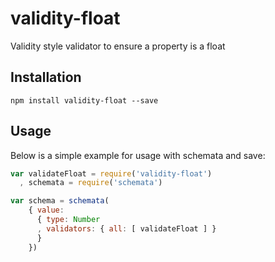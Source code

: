 # validity-float

Validity style validator to ensure a property is a float

## Installation

```
npm install validity-float --save
```

## Usage

Below is a simple example for usage with schemata and save:

``` js
var validateFloat = require('validity-float')
  , schemata = require('schemata')

var schema = schemata(
    { value:
      { type: Number
      , validators: { all: [ validateFloat ] }
      }
    })
```